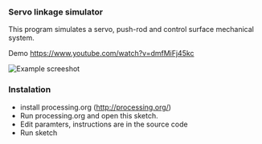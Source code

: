 ### Servo linkage simulator
This program simulates a servo, push-rod and control surface mechanical system. 

Demo https://www.youtube.com/watch?v=dmfMiFj45kc

![Example screeshot](https://github.com/projectkk2glider/servo-linkage/wiki/media/screenshot1.png)

### Instalation
 * install processing.org (http://processing.org/)
 * Run processing.org and open this sketch.
 * Edit paramters, instructions are in the source code
 * Run sketch
